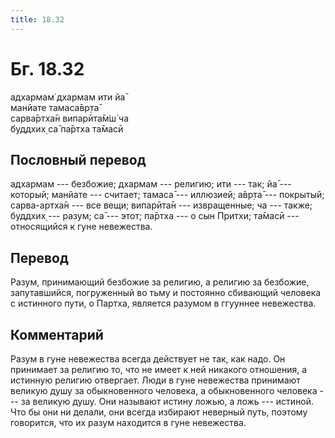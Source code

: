 ```yaml
---
title: 18.32
---
```


# Бг. 18.32
адхармам̇ дхармам ити йа̄<br/>
манйате тамаса̄вр̣та̄<br/>
сарва̄ртха̄н випарӣта̄м̇ш́ ча<br/>
буддхих̣ са̄ па̄ртха та̄масӣ
## Пословный перевод

адхармам --- безбожие; дхармам --- религию; ити --- так; йа̄ --- который;
манйате --- считает; тамаса̄ --- иллюзией; а̄вр̣та̄ --- покрытый;
сарва-артха̄н --- все вещи; випарӣта̄н --- извращенные; ча --- также;
буддхих̣ --- разум; са̄ --- этот; па̄ртха --- о сын Притхи; та̄масӣ ---
относящийся к гуне невежества.

## Перевод

Разум, принимающий безбожие за религию, а религию за безбожие,
запутавшийся, погруженный во тьму и постоянно сбивающий человека с
истинного пути, о Партха, является разумом в ггууннее невежества.

## Комментарий

Разум в гуне невежества всегда действует не так, как надо. Он принимает
за религию то, что не имеет к ней никакого отношения, а истинную религию
отвергает. Люди в гуне невежества принимают великую душу за
обыкновенного человека, а обыкновенного человека --- за великую душу.
Они называют истину ложью, а ложь --- истиной. Что бы они ни делали, они
всегда избирают неверный путь, поэтому говорится, что их разум находится
в гуне невежества.
